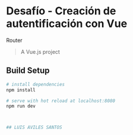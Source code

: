 # Desafío - Creación de autentificación con Vue
Router

> A Vue.js project

## Build Setup

``` bash
# install dependencies
npm install

# serve with hot reload at localhost:8080
npm run dev



## LUIS AVILES SANTOS
